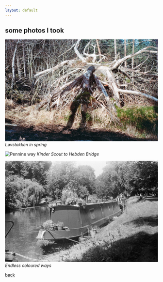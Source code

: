 ```yaml
---
layout: default
---
```


## some photos I took 

![tree shadow](./assets/img/tree_shaow.jpg)
*Løvstakken in spring*

![Pennine way](./assets/img/along_the_pennine_way.png)
*Kinder Scout to Hebden Bridge*

![cam ely](./assets/img/cam_ely.jpg)
*Endless coloured ways*

[back](./)
